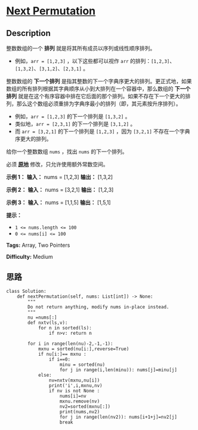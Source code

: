 # [Next Permutation][title]

## Description

整数数组的一个 **排列**   就是将其所有成员以序列或线性顺序排列。

  * 例如，`arr = [1,2,3]` ，以下这些都可以视作 `arr` 的排列：`[1,2,3]`、`[1,3,2]`、`[3,1,2]`、`[2,3,1]` 。

整数数组的 **下一个排列** 是指其整数的下一个字典序更大的排列。更正式地，如果数组的所有排列根据其字典顺序从小到大排列在一个容器中，那么数组的
**下一个排列** 就是在这个有序容器中排在它后面的那个排列。如果不存在下一个更大的排列，那么这个数组必须重排为字典序最小的排列（即，其元素按升序排列）。

  * 例如，`arr = [1,2,3]` 的下一个排列是 `[1,3,2]` 。
  * 类似地，`arr = [2,3,1]` 的下一个排列是 `[3,1,2]` 。
  * 而 `arr = [3,2,1]` 的下一个排列是 `[1,2,3]` ，因为 `[3,2,1]` 不存在一个字典序更大的排列。

给你一个整数数组 `nums` ，找出 `nums` 的下一个排列。

必须 **[原地](https://baike.baidu.com/item/%E5%8E%9F%E5%9C%B0%E7%AE%97%E6%B3%95)**
修改，只允许使用额外常数空间。



**示例 1：**
            **输入：** nums = [1,2,3]    **输出：** [1,3,2]    

**示例 2：**
            **输入：** nums = [3,2,1]    **输出：** [1,2,3]    

**示例 3：**
            **输入：** nums = [1,1,5]    **输出：** [1,5,1]    



**提示：**

  * `1 <= nums.length <= 100`
  * `0 <= nums[i] <= 100`


**Tags:** Array, Two Pointers

**Difficulty:** Medium

## 思路

``` python3
class Solution:
    def nextPermutation(self, nums: List[int]) -> None:
        """
        Do not return anything, modify nums in-place instead.
        """
        nu =nums[:]
        def nxtv(ls,v):
            for n in sorted(ls):
                if n>v: return n

        for i in range(len(nu)-2,-1,-1):
            mxnu = sorted(nu[i:],reverse=True)
            if nu[i:]== mxnu :
                if i==0:
                    minu = sorted(nu)
                    for j in range(i,len(minu)): nums[j]=minu[j]
            else:
                nv=nxtv(mxnu,nu[i])
                print('i',i,mxnu,nv)
                if nv is not None :
                    nums[i]=nv
                    mxnu.remove(nv)
                    nv2=sorted(mxnu[:])
                    print(nums,nv2)
                    for j in range(len(nv2)): nums[i+1+j]=nv2[j]
                    break



```

[title]: https://leetcode-cn.com/problems/next-permutation
